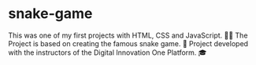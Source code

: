 # snake-game
This was one of my first projects with HTML, CSS and JavaScript. 👨‍💻 The Project is based on creating the famous snake game. 🐍 Project developed with the instructors of the Digital Innovation One Platform. 🎓
